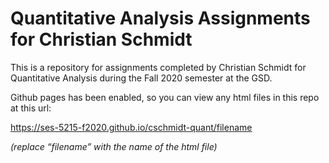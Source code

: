 # Quantitative Analysis Assignments for Christian Schmidt

This is a repository for assignments completed by Christian Schmidt for Quantitative Analysis during the Fall 2020 semester at the GSD.

Github pages has been enabled, so you can view any html files in this repo at this url:

https://ses-5215-f2020.github.io/cschmidt-quant/filename

*(replace “filename” with the name of the html file)*
